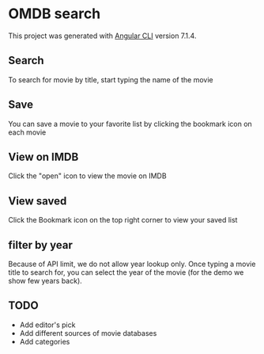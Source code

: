 # OMDB search

This project was generated with [Angular CLI](https://github.com/angular/angular-cli) version 7.1.4.

## Search

To search for movie by title, start typing the name of the movie 

## Save

You can save a movie to your favorite list by clicking the bookmark icon on each movie

## View on IMDB

Click the "open" icon to view the movie on IMDB

## View saved

Click the Bookmark icon on the top right corner to view your saved list

## filter by year

Because of API limit, we do not allow year lookup only. Once typing a movie title to search for, you can select the year of the movie (for the demo we show few years back).

## TODO
- Add editor's pick
- Add different sources of movie databases
- Add categories    
